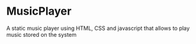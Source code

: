 # MusicPlayer
A static music player using HTML, CSS and javascript that allows to play music stored on the system

